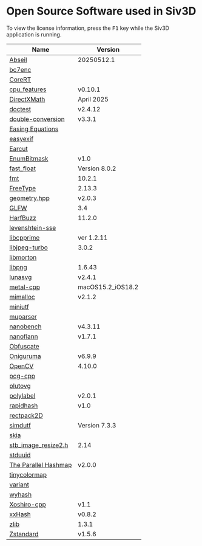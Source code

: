 # Open Source Software used in Siv3D

To view the license information, press the <kbd>F1</kbd> key while the Siv3D application is running.

Name | Version
--- | ---
[Abseil](https://github.com/abseil/abseil-cpp) | 20250512.1
[bc7enc](https://github.com/richgel999/bc7enc_rdo) | 
[CoreRT](https://github.com/dotnet/corert) | 
[cpu_features](https://github.com/google/cpu_features) | v0.10.1
[DirectXMath](https://github.com/microsoft/DirectXMath) | April 2025
[doctest](https://github.com/doctest/doctest) | v2.4.12
[double-conversion](https://github.com/google/double-conversion) | v3.3.1
[Easing Equations](http://robertpenner.com/easing/) | 
[easyexif](https://github.com/mayanklahiri/easyexif) | 
[Earcut](https://github.com/mapbox/earcut.hpp) | 
[EnumBitmask](https://github.com/Reputeless/EnumBitmask) | v1.0
[fast_float](https://github.com/fastfloat/fast_float) | Version 8.0.2
[fmt](https://github.com/fmtlib/fmt) | 10.2.1
[FreeType](https://www.freetype.org/) | 2.13.3
[geometry.hpp](https://github.com/mapbox/geometry.hpp) | v2.0.3
[GLFW](https://github.com/glfw/glfw) | 3.4
[HarfBuzz](https://github.com/harfbuzz/harfbuzz) | 11.2.0
[levenshtein-sse](https://github.com/addaleax/levenshtein-sse) | 
[libcpprime](https://github.com/Rac75116/libcpprime) | ver 1.2.11
[libjpeg-turbo](https://github.com/libjpeg-turbo/libjpeg-turbo) | 3.0.2
[libmorton](https://github.com/Forceflow/libmorton) | 
[libpng](http://www.libpng.org/pub/png/libpng.html) | 1.6.43
[lunasvg](https://github.com/sammycage/lunasvg) | v2.4.1
[metal-cpp](https://developer.apple.com/metal/cpp/) | macOS15.2_iOS18.2
[mimalloc](https://github.com/microsoft/mimalloc) | v2.1.2
[miniutf](https://github.com/dropbox/miniutf) | 
[muparser](https://github.com/beltoforion/muparser) | 
[nanobench](https://github.com/martinus/nanobench) | v4.3.11
[nanoflann](https://github.com/jlblancoc/nanoflann) | v1.7.1
[Obfuscate](https://github.com/adamyaxley/Obfuscate) | 
[Oniguruma](https://github.com/kkos/oniguruma) | v6.9.9
[OpenCV](https://github.com/opencv/opencv) | 4.10.0
[pcg-cpp](https://github.com/imneme/pcg-cpp) | 
[plutovg](https://github.com/sammycage/plutovg) | 
[polylabel](https://github.com/mapbox/polylabel) | v2.0.1
[rapidhash](https://github.com/Nicoshev/rapidhash) | v1.0
[rectpack2D](https://github.com/TeamHypersomnia/rectpack2D) | 
[simdutf](https://github.com/simdutf/simdutf) | Version 7.3.3
[skia](https://github.com/google/skia) |
[stb_image_resize2.h](https://github.com/nothings/stb/blob/master/stb_image_resize2.h) | 2.14
[stduuid](https://github.com/mariusbancila/stduuid) | 
[The Parallel Hashmap](https://github.com/greg7mdp/parallel-hashmap) | v2.0.0
[tinycolormap](https://github.com/yuki-koyama/tinycolormap) | 
[variant](https://github.com/mapbox/variant) | 
[wyhash](https://github.com/wangyi-fudan/wyhash) | 
[Xoshiro-cpp](https://github.com/Reputeless/Xoshiro-cpp) | v1.1
[xxHash](https://github.com/Cyan4973/xxHash) | v0.8.2
[zlib](https://www.zlib.net/) | 1.3.1
[Zstandard](https://github.com/facebook/zstd) | v1.5.6
